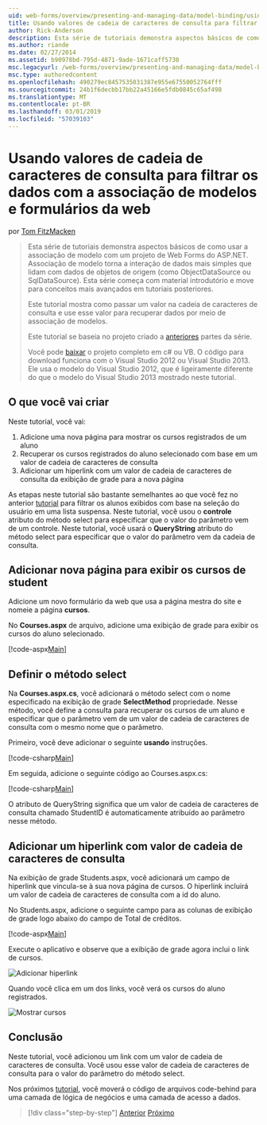 ```yaml
---
uid: web-forms/overview/presenting-and-managing-data/model-binding/using-query-string-values-to-retrieve-data
title: Usando valores de cadeia de caracteres de consulta para filtrar dados com associação de modelos e formulários da web | Microsoft Docs
author: Rick-Anderson
description: Esta série de tutoriais demonstra aspectos básicos de como usar a associação de modelo com um projeto de Web Forms do ASP.NET. Associação de modelo torna a interação de dados mais simples-...
ms.author: riande
ms.date: 02/27/2014
ms.assetid: b90978bd-795d-4871-9ade-1671caff5730
msc.legacyurl: /web-forms/overview/presenting-and-managing-data/model-binding/using-query-string-values-to-retrieve-data
msc.type: authoredcontent
ms.openlocfilehash: 490279ec8457535031387e955e67550052764fff
ms.sourcegitcommit: 24b1f6decbb17bb22a45166e5fdb0845c65af498
ms.translationtype: MT
ms.contentlocale: pt-BR
ms.lasthandoff: 03/01/2019
ms.locfileid: "57039103"
---
```

<a name="using-query-string-values-to-filter-data-with-model-binding-and-web-forms"></a>Usando valores de cadeia de caracteres de consulta para filtrar os dados com a associação de modelos e formulários da web
====================
por [Tom FitzMacken](https://github.com/tfitzmac)

> Esta série de tutoriais demonstra aspectos básicos de como usar a associação de modelo com um projeto de Web Forms do ASP.NET. Associação de modelo torna a interação de dados mais simples que lidam com dados de objetos de origem (como ObjectDataSource ou SqlDataSource). Esta série começa com material introdutório e move para conceitos mais avançados em tutoriais posteriores.
> 
> Este tutorial mostra como passar um valor na cadeia de caracteres de consulta e use esse valor para recuperar dados por meio de associação de modelos.
> 
> Este tutorial se baseia no projeto criado a [anteriores](retrieving-data.md) partes da série.
> 
> Você pode [baixar](https://go.microsoft.com/fwlink/?LinkId=286116) o projeto completo em c# ou VB. O código para download funciona com o Visual Studio 2012 ou Visual Studio 2013. Ele usa o modelo do Visual Studio 2012, que é ligeiramente diferente do que o modelo do Visual Studio 2013 mostrado neste tutorial.


## <a name="what-youll-build"></a>O que você vai criar

Neste tutorial, você vai:

1. Adicione uma nova página para mostrar os cursos registrados de um aluno
2. Recuperar os cursos registrados do aluno selecionado com base em um valor de cadeia de caracteres de consulta
3. Adicionar um hiperlink com um valor de cadeia de caracteres de consulta da exibição de grade para a nova página

As etapas neste tutorial são bastante semelhantes ao que você fez no anterior [tutorial](sorting-paging-and-filtering-data.md) para filtrar os alunos exibidos com base na seleção do usuário em uma lista suspensa. Neste tutorial, você usou o **controle** atributo do método select para especificar que o valor do parâmetro vem de um controle. Neste tutorial, você usará o **QueryString** atributo do método select para especificar que o valor do parâmetro vem da cadeia de consulta.

## <a name="add-new-page-for-displaying-a-students-courses"></a>Adicionar nova página para exibir os cursos de student

Adicione um novo formulário da web que usa a página mestra do site e nomeie a página **cursos**.

No **Courses.aspx** de arquivo, adicione uma exibição de grade para exibir os cursos do aluno selecionado.

[!code-aspx[Main](using-query-string-values-to-retrieve-data/samples/sample1.aspx)]

## <a name="define-the-select-method"></a>Definir o método select

Na **Courses.aspx.cs**, você adicionará o método select com o nome especificado na exibição de grade **SelectMethod** propriedade. Nesse método, você define a consulta para recuperar os cursos de um aluno e especificar que o parâmetro vem de um valor de cadeia de caracteres de consulta com o mesmo nome que o parâmetro.

Primeiro, você deve adicionar o seguinte **usando** instruções.

[!code-csharp[Main](using-query-string-values-to-retrieve-data/samples/sample2.cs)]

Em seguida, adicione o seguinte código ao Courses.aspx.cs:

[!code-csharp[Main](using-query-string-values-to-retrieve-data/samples/sample3.cs)]

O atributo de QueryString significa que um valor de cadeia de caracteres de consulta chamado StudentID é automaticamente atribuído ao parâmetro nesse método.

## <a name="add-hyperlink-with-query-string-value"></a>Adicionar um hiperlink com valor de cadeia de caracteres de consulta

Na exibição de grade Students.aspx, você adicionará um campo de hiperlink que vincula-se à sua nova página de cursos. O hiperlink incluirá um valor de cadeia de caracteres de consulta com a id do aluno.

No Students.aspx, adicione o seguinte campo para as colunas de exibição de grade logo abaixo do campo de Total de créditos.

[!code-aspx[Main](using-query-string-values-to-retrieve-data/samples/sample4.aspx?highlight=7-8)]

Execute o aplicativo e observe que a exibição de grade agora inclui o link de cursos.

![Adicionar hiperlink](using-query-string-values-to-retrieve-data/_static/image1.png)

Quando você clica em um dos links, você verá os cursos do aluno registrados.

![Mostrar cursos](using-query-string-values-to-retrieve-data/_static/image2.png)

## <a name="conclusion"></a>Conclusão

Neste tutorial, você adicionou um link com um valor de cadeia de caracteres de consulta. Você usou esse valor de cadeia de caracteres de consulta para o valor do parâmetro do método select.

Nos próximos [tutorial](adding-business-logic-layer.md), você moverá o código de arquivos code-behind para uma camada de lógica de negócios e uma camada de acesso a dados.

> [!div class="step-by-step"]
> [Anterior](integrating-jquery-ui.md)
> [Próximo](adding-business-logic-layer.md)
